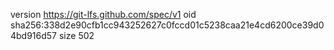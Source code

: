 version https://git-lfs.github.com/spec/v1
oid sha256:338d2e90cfb1cc943252627c0fccd01c5238caa21e4cd6200ce39d04bd916d57
size 502
